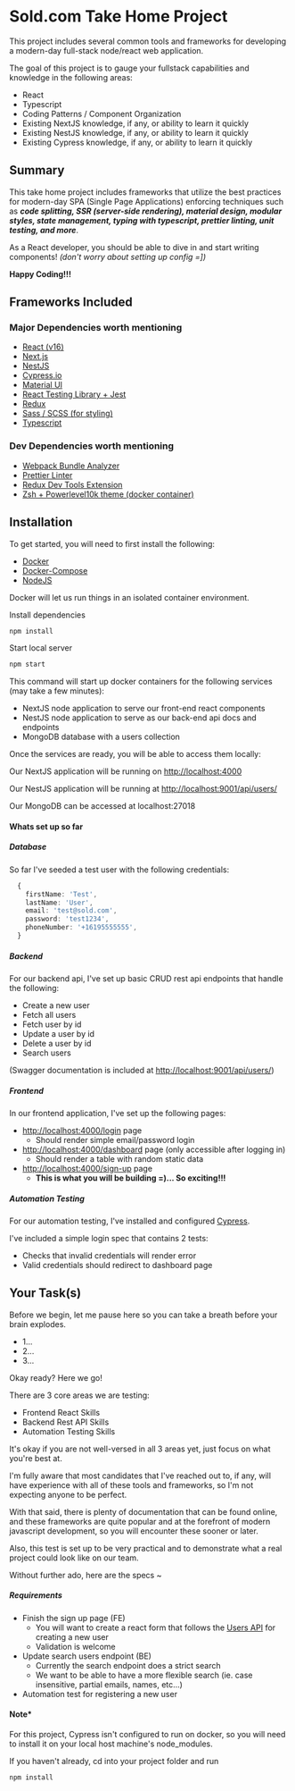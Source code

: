 # Sold.com Take Home Project

This project includes several common tools and frameworks for developing a modern-day full-stack node/react web application.

The goal of this project is to gauge your fullstack capabilities and knowledge in the following areas:

- React
- Typescript
- Coding Patterns / Component Organization
- Existing NextJS knowledge, if any, or ability to learn it quickly
- Existing NestJS knowledge, if any, or ability to learn it quickly
- Existing Cypress knowledge, if any, or ability to learn it quickly

## Summary

This take home project includes frameworks that utilize the best practices for modern-day SPA (Single Page Applications) enforcing techniques such as _**code splitting, SSR (server-side rendering), material design, modular styles, state management, typing with typescript, prettier linting, unit testing, and more**_.

As a React developer, you should be able to dive in and start writing components!
_(don't worry about setting up config =])_

**Happy Coding!!!**

## Frameworks Included

### Major Dependencies worth mentioning

- [React (v16)](https://reactjs.org/)
- [Next.js](https://nextjs.org/docs/)
- [NestJS](https://nestjs.com/)
- [Cypress.io](https://www.cypress.io/)
- [Material UI](https://material-ui.com/)
- [React Testing Library + Jest](https://github.com/testing-library/react-testing-library)
- [Redux](https://www.valentinog.com/blog/redux/)
- [Sass / SCSS (for styling)](https://sass-lang.com/)
- [Typescript](https://medium.com/@wittydeveloper/typescript-learn-the-basics-2f56eb9b02eb)

### Dev Dependencies worth mentioning

- [Webpack Bundle Analyzer](https://github.com/webpack-contrib/webpack-bundle-analyzer)
- [Prettier Linter](https://prettier.io/)
- [Redux Dev Tools Extension](https://github.com/reduxjs/redux-devtools)
- [Zsh + Powerlevel10k theme (docker container)](https://github.com/romkatv/powerlevel10k)

## Installation

To get started, you will need to first install the following:

- [Docker](https://docs.docker.com/get-docker/)
- [Docker-Compose](https://docs.docker.com/compose/)
- [NodeJS](https://nodejs.org/en/)

Docker will let us run things in an isolated container environment.

Install dependencies

```bash
npm install
```

Start local server

```bash
npm start
```

This command will start up docker containers for the following services (may take a few minutes):

- NextJS node application to serve our front-end react components
- NestJS node application to serve as our back-end api docs and endpoints
- MongoDB database with a users collection

Once the services are ready, you will be able to access them locally:

Our NextJS application will be running on [http://localhost:4000](http://localhost:4000)

Our NestJS application will be running at [http://localhost:9001/api/users/](http://localhost:9001/api/users/)

Our MongoDB can be accessed at localhost:27018

#### Whats set up so far

##### Database

So far I've seeded a test user with the following credentials:

```ts
  {
    firstName: 'Test',
    lastName: 'User',
    email: 'test@sold.com',
    password: 'test1234',
    phoneNumber: '+16195555555',
  }
```

##### Backend

For our backend api, I've set up basic CRUD rest api endpoints that handle the following:

- Create a new user
- Fetch all users
- Fetch user by id
- Update a user by id
- Delete a user by id
- Search users

(Swagger documentation is included at [http://localhost:9001/api/users/](http://localhost:9001/api/users/))

##### Frontend

In our frontend application, I've set up the following pages:

- [http://localhost:4000/login](http://localhost:4000/login) page
  - Should render simple email/password login
- [http://localhost:4000/dashboard](http://localhost:4000/dashboard) page (only accessible after logging in)
  - Should render a table with random static data
- [http://localhost:4000/sign-up](http://localhost:4000/sign-up) page
  - **This is what you will be building =)... So exciting!!!**

##### Automation Testing

For our automation testing, I've installed and configured [Cypress](https://www.cypress.io/).

I've included a simple login spec that contains 2 tests:

- Checks that invalid credentials will render error
- Valid credentials should redirect to dashboard page

## Your Task(s)

Before we begin, let me pause here so you can take a breath before your brain explodes.

- 1...
- 2...
- 3...

Okay ready? Here we go!

There are 3 core areas we are testing:

- Frontend React Skills
- Backend Rest API Skills
- Automation Testing Skills

It's okay if you are not well-versed in all 3 areas yet, just focus on what you're best at.

I'm fully aware that most candidates that I've reached out to, if any, will have experience with all of these tools and frameworks, so I'm not expecting anyone to be perfect.

With that said, there is plenty of documentation that can be found online, and these frameworks are quite popular and at the forefront of modern javascript development, so you will encounter these sooner or later.

Also, this test is set up to be very practical and to demonstrate what a real project could look like on our team.

Without further ado, here are the specs ~

##### Requirements

- Finish the sign up page (FE)
  - You will want to create a react form that follows the [Users API](http://localhost:9001/api/users/#/) for creating a new user
  - Validation is welcome
- Update search users endpoint (BE)
  - Currently the search endpoint does a strict search
  - We want to be able to have a more flexible search (ie. case insensitive, partial emails, names, etc...)
- Automation test for registering a new user

#### Note\*

For this project, Cypress isn't configured to run on docker, so you will need to install it on your local host machine's node_modules.

If you haven't already, cd into your project folder and run

```
npm install
```
